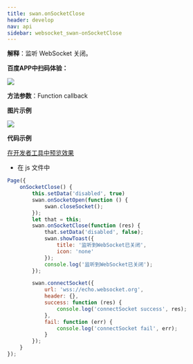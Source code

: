 ```yaml
---
title: swan.onSocketClose
header: develop
nav: api
sidebar: websocket_swan-onSocketClose
---
```


 

**解释**：监听 WebSocket 关闭。

**百度APP中扫码体验：**

<img src="https://b.bdstatic.com/miniapp/assets/images/doc_demo/onSocketClose.png"  class="demo-qrcode-image" />

**方法参数**：Function callback

**图片示例**

<div class="m-doc-custom-examples">
    <div class="m-doc-custom-examples-correct">
        <img src="https://b.bdstatic.com/miniapp/image/onClose.gif">
    </div>
    <div class="m-doc-custom-examples-correct">
        <img src=" ">
    </div>
    <div class="m-doc-custom-examples-correct">
        <img src=" ">
    </div>     
</div>

**代码示例**

<a href="swanide://fragment/84ceaad32308575a769b2475b7594b691573403059070" title="在开发者工具中预览效果" target="_self">在开发者工具中预览效果</a>


* 在 js 文件中

```js
Page({
    onSocketClose() {
        this.setData('disabled', true)
        swan.onSocketOpen(function () {
            swan.closeSocket();
        });
        let that = this;
        swan.onSocketClose(function (res) {
            that.setData('disabled', false);
            swan.showToast({
                title: '监听到WebSocket已关闭',
                icon: 'none'
            });
            console.log('监听到WebSocket已关闭');
        });

        swan.connectSocket({
            url: 'wss://echo.websocket.org',
            header: {},
            success: function (res) {
                console.log('connectSocket success', res);
            },
            fail: function (err) {
                console.log('connectSocket fail', err);
            }
        });
    }
});
```